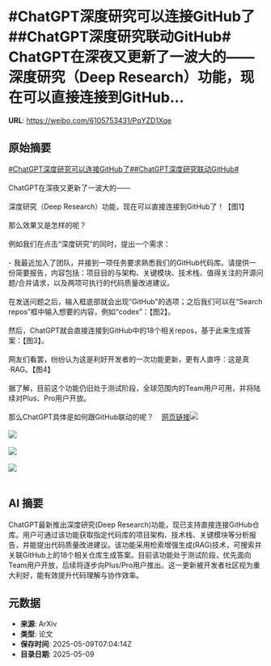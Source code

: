 # #ChatGPT深度研究可以连接GitHub了##ChatGPT深度研究联动GitHub# ChatGPT在深夜又更新了一波大的——深度研究（Deep Research）功能，现在可以直接连接到GitHub...

**URL**: https://weibo.com/6105753431/PqYZD1Xqe

## 原始摘要

<a href="https://m.weibo.cn/search?containerid=231522type%3D1%26t%3D10%26q%3D%23ChatGPT%E6%B7%B1%E5%BA%A6%E7%A0%94%E7%A9%B6%E5%8F%AF%E4%BB%A5%E8%BF%9E%E6%8E%A5GitHub%E4%BA%86%23&amp;extparam=%23ChatGPT%E6%B7%B1%E5%BA%A6%E7%A0%94%E7%A9%B6%E5%8F%AF%E4%BB%A5%E8%BF%9E%E6%8E%A5GitHub%E4%BA%86%23" data-hide=""><span class="surl-text">#ChatGPT深度研究可以连接GitHub了#</span></a><a href="https://m.weibo.cn/search?containerid=231522type%3D1%26t%3D10%26q%3D%23ChatGPT%E6%B7%B1%E5%BA%A6%E7%A0%94%E7%A9%B6%E8%81%94%E5%8A%A8GitHub%23&amp;extparam=%23ChatGPT%E6%B7%B1%E5%BA%A6%E7%A0%94%E7%A9%B6%E8%81%94%E5%8A%A8GitHub%23" data-hide=""><span class="surl-text">#ChatGPT深度研究联动GitHub#</span></a> <br><br>ChatGPT在深夜又更新了一波大的——<br><br>深度研究（Deep Research）功能，现在可以直接连接到GitHub了！【图1】<br><br>那么效果又是怎样的呢？<br><br>例如我们在点击“深度研究”的同时，提出一个需求：<br><br>- 我最近加入了团队，并接到一项任务要求熟悉我们的GitHub代码库。请提供一份简要报告，内容包括：项目目的与架构、关键模块、技术栈、值得关注的开源问题/合并请求，以及两项可执行的代码质量改进建议。<br><br>在发送问题之后，输入框底部就会出现“GitHub”的选项；之后我们可以在“Search repos”框中输入想要的内容，例如“codex”：【图2】。<br><br>然后，ChatGPT就会直接连接到GitHub中的18个相关repos，基于此来生成答案：【图3】。<br><br>网友们看罢，纷纷认为这是利好开发者的一次功能更新，更有人直呼：这是真·RAG。【图4】<br><br>据了解，目前这个功能仍旧处于测试阶段，全球范围内的Team用户可用，并将陆续对Plus、Pro用户开放。<br><br>那么ChatGPT具体是如何跟GitHub联动的呢？<a href="https://weibo.cn/sinaurl?u=https%3A%2F%2Fmp.weixin.qq.com%2Fs%2F5V4lbj25QuX3qmQHsN-a1Q" data-hide=""><span class="url-icon"><img style="width: 1rem;height: 1rem" src="https://h5.sinaimg.cn/upload/2015/09/25/3/timeline_card_small_web_default.png" referrerpolicy="no-referrer"></span><span class="surl-text">网页链接</span></a><img style="" src="https://tvax2.sinaimg.cn/large/006Fd7o3ly1i18xvicttlj30u00e2n64.jpg" referrerpolicy="no-referrer"><br><br><img style="" src="https://tvax3.sinaimg.cn/large/006Fd7o3ly1i18xvu2e8rg30q30eou0x.gif" referrerpolicy="no-referrer"><br><br><img style="" src="https://tvax3.sinaimg.cn/large/006Fd7o3ly1i18xw3j1l2g30q30eonpg.gif" referrerpolicy="no-referrer"><br><br><img style="" src="https://tvax2.sinaimg.cn/large/006Fd7o3ly1i18xwfapvnj30u00hhdk1.jpg" referrerpolicy="no-referrer"><br><br>

## AI 摘要

ChatGPT最新推出深度研究(Deep Research)功能，现已支持直接连接GitHub仓库。用户可通过该功能获取指定代码库的项目架构、技术栈、关键模块等分析报告，并能提出代码质量改进建议。该功能采用检索增强生成(RAG)技术，可搜索并关联GitHub上的18个相关仓库生成答案。目前该功能处于测试阶段，优先面向Team用户开放，后续将逐步向Plus/Pro用户推出。这一更新被开发者社区视为重大利好，能有效提升代码理解与协作效率。

## 元数据

- **来源**: ArXiv
- **类型**: 论文
- **保存时间**: 2025-05-09T07:04:14Z
- **目录日期**: 2025-05-09
